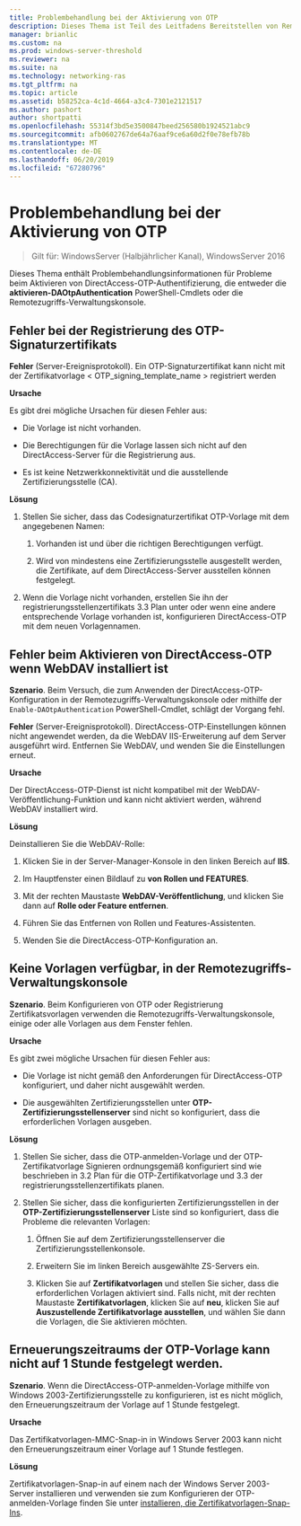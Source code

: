 ```yaml
---
title: Problembehandlung bei der Aktivierung von OTP
description: Dieses Thema ist Teil des Leitfadens Bereitstellen von Remotezugriff mit OTP-Authentifizierung in Windows Server 2016.
manager: brianlic
ms.custom: na
ms.prod: windows-server-threshold
ms.reviewer: na
ms.suite: na
ms.technology: networking-ras
ms.tgt_pltfrm: na
ms.topic: article
ms.assetid: b58252ca-4c1d-4664-a3c4-7301e2121517
ms.author: pashort
author: shortpatti
ms.openlocfilehash: 55314f3bd5e3500847beed256580b1924521abc9
ms.sourcegitcommit: afb0602767de64a76aaf9ce6a60d2f0e78efb78b
ms.translationtype: MT
ms.contentlocale: de-DE
ms.lasthandoff: 06/20/2019
ms.locfileid: "67280796"
---
```

# <a name="troubleshooting-enabling-otp"></a>Problembehandlung bei der Aktivierung von OTP

>Gilt für: WindowsServer (Halbjährlicher Kanal), WindowsServer 2016

Dieses Thema enthält Problembehandlungsinformationen für Probleme beim Aktivieren von DirectAccess-OTP-Authentifizierung, die entweder die **aktivieren-DAOtpAuthentication** PowerShell-Cmdlets oder die Remotezugriffs-Verwaltungskonsole.
  
## <a name="failed-to-enroll-the-otp-signing-certificate"></a>Fehler bei der Registrierung des OTP-Signaturzertifikats  
**Fehler** (Server-Ereignisprotokoll). Ein OTP-Signaturzertifikat kann nicht mit der Zertifikatvorlage < OTP_signing_template_name > registriert werden  
  
**Ursache**  
  
Es gibt drei mögliche Ursachen für diesen Fehler aus:  
  
-   Die Vorlage ist nicht vorhanden.  
  
-   Die Berechtigungen für die Vorlage lassen sich nicht auf den DirectAccess-Server für die Registrierung aus.  
  
-   Es ist keine Netzwerkkonnektivität und die ausstellende Zertifizierungsstelle (CA).  
  
**Lösung**  
  
1.  Stellen Sie sicher, dass das Codesignaturzertifikat OTP-Vorlage mit dem angegebenen Namen:  
  
    1.  Vorhanden ist und über die richtigen Berechtigungen verfügt.  
  
    2.  Wird von mindestens eine Zertifizierungsstelle ausgestellt werden, die Zertifikate, auf dem DirectAccess-Server ausstellen können festgelegt.  
  
2.  Wenn die Vorlage nicht vorhanden, erstellen Sie ihn der registrierungsstellenzertifikats 3.3 Plan unter oder wenn eine andere entsprechende Vorlage vorhanden ist, konfigurieren DirectAccess-OTP mit dem neuen Vorlagennamen.  
  
## <a name="failed-to-enable-directaccess-otp-when-webdav-is-installed"></a>Fehler beim Aktivieren von DirectAccess-OTP wenn WebDAV installiert ist  
**Szenario**. Beim Versuch, die zum Anwenden der DirectAccess-OTP-Konfiguration in der Remotezugriffs-Verwaltungskonsole oder mithilfe der `Enable-DAOtpAuthentication` PowerShell-Cmdlet, schlägt der Vorgang fehl.  
  
**Fehler** (Server-Ereignisprotokoll). DirectAccess-OTP-Einstellungen können nicht angewendet werden, da die WebDAV IIS-Erweiterung auf dem Server ausgeführt wird. Entfernen Sie WebDAV, und wenden Sie die Einstellungen erneut.  
  
**Ursache**  
  
Der DirectAccess-OTP-Dienst ist nicht kompatibel mit der WebDAV-Veröffentlichung-Funktion und kann nicht aktiviert werden, während WebDAV installiert wird.  
  
**Lösung**  
  
Deinstallieren Sie die WebDAV-Rolle:  
  
1.  Klicken Sie in der Server-Manager-Konsole in den linken Bereich auf **IIS**.  
  
2.  Im Hauptfenster einen Bildlauf zu **von Rollen und FEATURES**.  
  
3.  Mit der rechten Maustaste **WebDAV-Veröffentlichung**, und klicken Sie dann auf **Rolle oder Feature entfernen**.  
  
4.  Führen Sie das Entfernen von Rollen und Features-Assistenten.  
  
5.  Wenden Sie die DirectAccess-OTP-Konfiguration an.  
  
## <a name="no-templates-available-in-the-remote-access-management-console"></a>Keine Vorlagen verfügbar, in der Remotezugriffs-Verwaltungskonsole  
**Szenario**. Beim Konfigurieren von OTP oder Registrierung Zertifikatsvorlagen verwenden die Remotezugriffs-Verwaltungskonsole, einige oder alle Vorlagen aus dem Fenster fehlen.  
  
**Ursache**  
  
Es gibt zwei mögliche Ursachen für diesen Fehler aus:  
  
-   Die Vorlage ist nicht gemäß den Anforderungen für DirectAccess-OTP konfiguriert, und daher nicht ausgewählt werden.  
  
-   Die ausgewählten Zertifizierungsstellen unter **OTP-Zertifizierungsstellenserver** sind nicht so konfiguriert, dass die erforderlichen Vorlagen ausgeben.  
  
**Lösung**  
  
1.  Stellen Sie sicher, dass die OTP-anmelden-Vorlage und der OTP-Zertifikatvorlage Signieren ordnungsgemäß konfiguriert sind wie beschrieben in 3.2 Plan für die OTP-Zertifikatvorlage und 3.3 der registrierungsstellenzertifikats planen.  
  
2.  Stellen Sie sicher, dass die konfigurierten Zertifizierungsstellen in der **OTP-Zertifizierungsstellenserver** Liste sind so konfiguriert, dass die Probleme die relevanten Vorlagen:  
  
    1.  Öffnen Sie auf dem Zertifizierungsstellenserver die Zertifizierungsstellenkonsole.  
  
    2.  Erweitern Sie im linken Bereich ausgewählte ZS-Servers ein.  
  
    3.  Klicken Sie auf **Zertifikatvorlagen** und stellen Sie sicher, dass die erforderlichen Vorlagen aktiviert sind. Falls nicht, mit der rechten Maustaste **Zertifikatvorlagen**, klicken Sie auf **neu**, klicken Sie auf **Auszustellende Zertifikatvorlage ausstellen**, und wählen Sie dann die Vorlagen, die Sie aktivieren möchten.  
  
## <a name="cannot-set-renewal-period-of-otp-template-to-1-hour"></a>Erneuerungszeitraums der OTP-Vorlage kann nicht auf 1 Stunde festgelegt werden.  
**Szenario**. Wenn die DirectAccess-OTP-anmelden-Vorlage mithilfe von Windows 2003-Zertifizierungsstelle zu konfigurieren, ist es nicht möglich, den Erneuerungszeitraum der Vorlage auf 1 Stunde festgelegt.  
  
**Ursache**  
  
Das Zertifikatvorlagen-MMC-Snap-in in Windows Server 2003 kann nicht den Erneuerungszeitraum einer Vorlage auf 1 Stunde festlegen.  
  
**Lösung**  
  
Zertifikatvorlagen-Snap-in auf einem nach der Windows Server 2003-Server installieren und verwenden sie zum Konfigurieren der OTP-anmelden-Vorlage finden Sie unter [installieren, die Zertifikatvorlagen-Snap-Ins](https://technet.microsoft.com/library/cc732445.aspx).  
  


